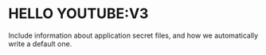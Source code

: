 # HELLO YOUTUBE:V3


Include information about application secret files, and how we automatically write a default one.
